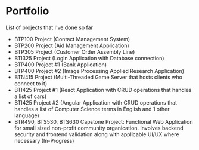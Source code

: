 # Portfolio
List of projects that I've done so far

- BTP100 Project (Contact Management System)
- BTP200 Project (Aid Management Application)
- BTP305 Project (Customer Order Assembly Line)
- BTI325 Project (Login Application with Database connection)
- BTP400 Project #1 (Bank Application)
- BTP400 Project #2 (Image Processing Applied Research Application)
- BTN415 Project (Multi-Threaded Game Server that hosts clients who connect to it)
- BTI425 Project #1 (React Application with CRUD operations that handles a list of cars)
- BTI425 Project #2 (Angular Application with CRUD operations that handles a list of Computer Science terms in English and 1 other language)
- BTR490, BTS530, BTS630 Capstone Project: Functional Web Application for small sized non-profit community organication. Involves backend security and frontend validation along with applicable UI/UX where necessary (In-Progress) 
